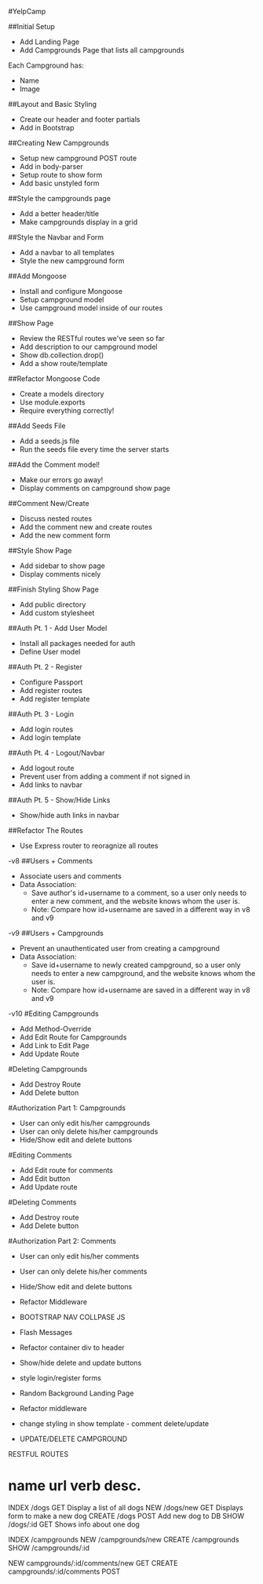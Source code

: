 #YelpCamp

##Initial Setup
* Add Landing Page
* Add Campgrounds Page that lists all campgrounds

Each Campground has:
   * Name
   * Image

##Layout and Basic Styling
* Create our header and footer partials
* Add in Bootstrap

##Creating New Campgrounds
* Setup new campground POST route
* Add in body-parser
* Setup route to show form
* Add basic unstyled form

##Style the campgrounds page
* Add a better header/title
* Make campgrounds display in a grid

##Style the Navbar and Form
* Add a navbar to all templates
* Style the new campground form

##Add Mongoose
* Install and configure Mongoose
* Setup campground model
* Use campground model inside of our routes

##Show Page
* Review the RESTful routes we've seen so far
* Add description to our campground model
* Show db.collection.drop()
* Add a show route/template

##Refactor Mongoose Code
* Create a models directory
* Use module.exports
* Require everything correctly!

##Add Seeds File
* Add a seeds.js file
* Run the seeds file every time the server starts

##Add the Comment model!
* Make our errors go away!
* Display comments on campground show page

##Comment New/Create
* Discuss nested routes
* Add the comment new and create routes
* Add the new comment form

##Style Show Page
* Add sidebar to show page
* Display comments nicely

##Finish Styling Show Page
* Add public directory
* Add custom stylesheet

##Auth Pt. 1 - Add User Model
* Install all packages needed for auth
* Define User model 

##Auth Pt. 2 - Register
* Configure Passport
* Add register routes
* Add register template

##Auth Pt. 3 - Login
* Add login routes
* Add login template

##Auth Pt. 4 - Logout/Navbar
* Add logout route
* Prevent user from adding a comment if not signed in
* Add links to navbar

##Auth Pt. 5 - Show/Hide Links
* Show/hide auth links in navbar 

##Refactor The Routes
* Use Express router to reoragnize all routes

-v8
##Users + Comments
* Associate users and comments
* Data Association:
  - Save author's id+username to a comment, so a user only needs to enter a new comment, and the website knows whom the user is.
  - Note: Compare how id+username are saved in a different way in v8 and v9

-v9
##Users + Campgrounds
* Prevent an unauthenticated user from creating a campground
* Data Association: 
  - Save id+username to newly created campground, so a user only needs to enter a new campground, and the website knows whom the user is.
  - Note: Compare how id+username are saved in a different way in v8 and v9

-v10
#Editing Campgrounds
* Add Method-Override
* Add Edit Route for Campgrounds
* Add Link to Edit Page
* Add Update Route

<!-- 
Campground Edit Route: /campgrounds/:id/edit
Campground Destroy Route: /campgrounds/:id
-->

#Deleting Campgrounds
* Add Destroy Route
* Add Delete button

#Authorization Part 1: Campgrounds
* User can only edit his/her campgrounds
* User can only delete his/her campgrounds
* Hide/Show edit and delete buttons


#Editing Comments
* Add Edit route for comments
* Add Edit button
* Add Update route

<!--
Comment Edit Route:   /campgrounds/:id/comments/:comment_id/edit
Comment Destroy Route:    /campgrounds/:id/comments/:comment_id
-->

#Deleting Comments
* Add Destroy route
* Add Delete button

#Authorization Part 2: Comments
* User can only edit his/her comments
* User can only delete his/her comments
* Hide/Show edit and delete buttons
* Refactor Middleware



* BOOTSTRAP NAV COLLPASE JS
* Flash Messages
* Refactor container div to header
* Show/hide delete and update buttons
* style login/register forms
* Random Background Landing Page
* Refactor middleware
* change styling in show template - comment delete/update
* UPDATE/DELETE CAMPGROUND




RESTFUL ROUTES

name      url      verb    desc.
===============================================
INDEX   /dogs      GET   Display a list of all dogs
NEW     /dogs/new  GET   Displays form to make a new dog
CREATE  /dogs      POST  Add new dog to DB
SHOW    /dogs/:id  GET   Shows info about one dog

INDEX   /campgrounds
NEW     /campgrounds/new
CREATE  /campgrounds
SHOW    /campgrounds/:id

NEW     campgrounds/:id/comments/new    GET
CREATE  campgrounds/:id/comments      POST